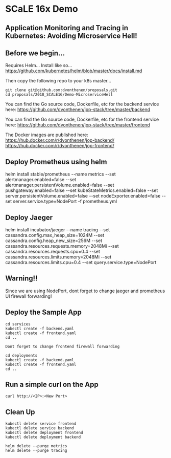 # SCaLE 16x Demo
## Application Monitoring and Tracing in Kubernetes: Avoiding Microservice Hell!

## Before we begin...

Requires Helm... Install like so...
https://github.com/kubernetes/helm/blob/master/docs/install.md

Then copy the following repo to your k8s master...
```
git clone git@github.com:dvonthenen/proposals.git
cd proposals/2018_SCALE16/Demo-MicroserviceHell
```

You can find the Go source code, Dockerfile, etc for the backend service here:
https://github.com/dvonthenen/jop-stack/tree/master/backend

You can find the Go source code, Dockerfile, etc for the frontend service here:
https://github.com/dvonthenen/jop-stack/tree/master/frontend

The Docker images are published here:
https://hub.docker.com/r/dvonthenen/jop-backend/
https://hub.docker.com/r/dvonthenen/jop-frontend/

## Deploy Prometheus using helm

helm install stable/prometheus --name metrics --set alertmanager.enabled=false --set alertmanager.persistentVolume.enabled=false --set pushgateway.enabled=false --set kubeStateMetrics.enabled=false --set server.persistentVolume.enabled=false --set nodeExporter.enabled=false --set server.service.type=NodePort -f prometheus.yml

## Deploy Jaeger

helm install incubator/jaeger --name tracing --set cassandra.config.max_heap_size=1024M --set cassandra.config.heap_new_size=256M --set cassandra.resources.requests.memory=2048Mi --set cassandra.resources.requests.cpu=0.4 --set cassandra.resources.limits.memory=2048Mi --set cassandra.resources.limits.cpu=0.4 --set query.service.type=NodePort

## Warning!!

Since we are using NodePort, dont forget to change jaeger and prometheus UI firewall forwarding!

## Deploy the Sample App

```
cd services
kubectl create -f backend.yaml
kubectl create -f frontend.yaml
cd ..

Dont forget to change frontend firewall forwarding

cd deployments
kubectl create -f backend.yaml
kubectl create -f frontend.yaml
cd ..
```

## Run a simple curl on the App

```
curl http://<IP>:<New Port>
```

## Clean Up

```
kubectl delete service frontend
kubectl delete service backend
kubectl delete deployment frontend
kubectl delete deployment backend

helm delete --purge metrics
helm delete --purge tracing
```
